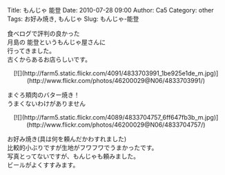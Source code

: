Title: もんじゃ 能登
Date: 2010-07-28 09:00
Author: Ca5
Category: other
Tags: お好み焼き, もんじゃ
Slug: もんじゃ-能登

食べログで評判の良かった  
月島の 能登というもんじゃ屋さんに  
行ってきました。  
古くからあるお店らしいです。

<p>
<center>
[![](http://farm5.static.flickr.com/4091/4833703991_1be925e1de_m.jpg)](http://www.flickr.com/photos/46200029@N06/4833703991/)

</center>
  
まぐろ頬肉のバター焼き！  
うまくないわけがありません

</p>
<p>
<center>
[![](http://farm5.static.flickr.com/4089/4833704757_6ff647fb3b_m.jpg)](http://www.flickr.com/photos/46200029@N06/4833704757/)

</center>
  
お好み焼き(具は何を頼んだかわすれました)  
比較的小ぶりですが生地がフワフワでうまかったです。  
写真とってないですが、もんじゃも頼みました。  
ビールがよくすすみます。  

</p>


